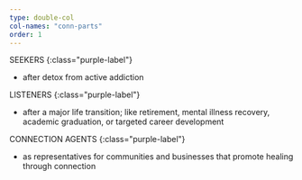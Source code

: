 ```yaml
---
type: double-col
col-names: "conn-parts"
order: 1
---
```


SEEKERS
{:class="purple-label"}

- after detox from active addiction

LISTENERS
{:class="purple-label"}

- after a major life transition; like retirement, mental illness recovery, academic graduation, or targeted career development

CONNECTION AGENTS
{:class="purple-label"}

- as representatives for communities and businesses that promote healing through connection